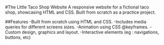 #The Little Taco Shop Website
A responsive website for a fictional taco shop, showcasing HTML and CSS. Built from scratch as a practice project.

##Features
-Built from scratch using HTML and CSS.
-Includes media queries for different screens sizes.
-Animation using CSS @keyframes.
-Custom design, graphics and layout.
-Interactive elements (eg : navigations, buttons, etc)
